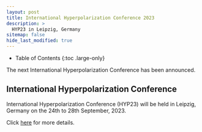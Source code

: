 ```yaml
---
layout: post
title: International Hyperpolarization Conference 2023
description: >
  HYP23 in Leipzig, Germany
sitemap: false
hide_last_modified: true
---
```


<!-- Google tag (gtag.js) -->
<script async src="https://www.googletagmanager.com/gtag/js?id=G-STRM3GYD69"></script>
<script>
  window.dataLayer = window.dataLayer || [];
  function gtag(){dataLayer.push(arguments);}
  gtag('js', new Date());

  gtag('config', 'G-STRM3GYD69');
</script>

- Table of Contents
{:toc .large-only}

The next International Hyperpolarization Conference has been announced.

## International Hyperpolarization Conference

International Hyperpolarization Conference (HYP23) will be held in Leipzig, Germany on the 24th to 28th September, 2023.

Click [here](https://www.hyp23.org/) for more details.



